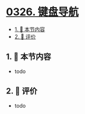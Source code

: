 # [0326. 键盘导航](https://github.com/tnotesjs/TNotes.react/tree/main/notes/0326.%20%E9%94%AE%E7%9B%98%E5%AF%BC%E8%88%AA)

<!-- region:toc -->

- [1. 🎯 本节内容](#1--本节内容)
- [2. 🫧 评价](#2--评价)

<!-- endregion:toc -->

## 1. 🎯 本节内容

- todo

## 2. 🫧 评价

- todo
